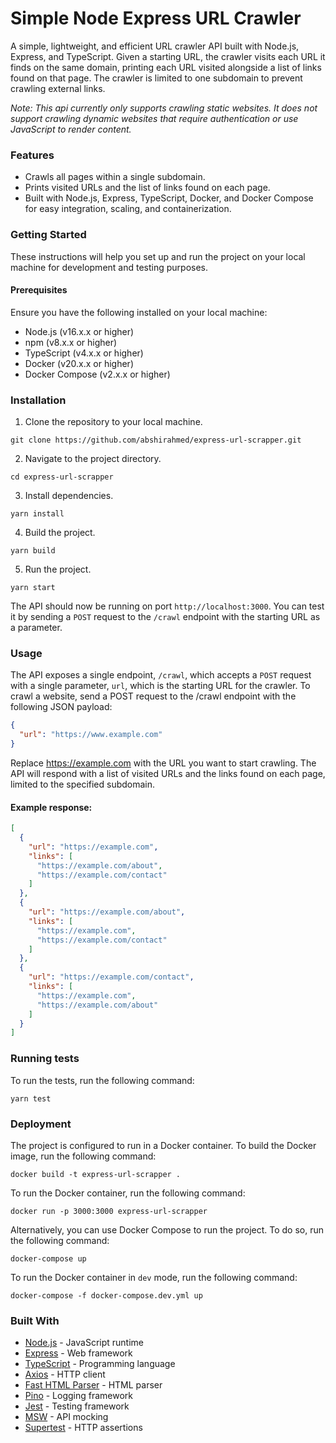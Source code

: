 # Simple Node Express URL Crawler

A simple, lightweight, and efficient URL crawler API built with Node.js, Express, and TypeScript. Given a starting URL,
the crawler visits each URL it finds on the same domain, printing each URL visited alongside a list of links found on
that page. The crawler is limited to one subdomain to prevent crawling external links.

_Note: This api currently only supports crawling static websites. It does not support crawling dynamic websites that
require authentication or use JavaScript to render content._

### Features

- Crawls all pages within a single subdomain.
- Prints visited URLs and the list of links found on each page.
- Built with Node.js, Express, TypeScript, Docker, and Docker Compose for easy integration, scaling, and
  containerization.

### Getting Started

These instructions will help you set up and run the project on your local machine for development and testing purposes.

#### Prerequisites

Ensure you have the following installed on your local machine:

- Node.js (v16.x.x or higher)
- npm (v8.x.x or higher)
- TypeScript (v4.x.x or higher)
- Docker (v20.x.x or higher)
- Docker Compose (v2.x.x or higher)

### Installation

1. Clone the repository to your local machine.

```shell
git clone https://github.com/abshirahmed/express-url-scrapper.git
```

2. Navigate to the project directory.

```shell
cd express-url-scrapper
```

3. Install dependencies.

```shell
yarn install
```

4. Build the project.

```shell
yarn build
```

5. Run the project.

```shell
yarn start
```

The API should now be running on port `http://localhost:3000`. You can test it by sending a `POST` request to
the `/crawl` endpoint with the starting URL as a parameter.

### Usage

The API exposes a single endpoint, `/crawl`, which accepts a `POST` request with a single parameter, `url`, which is the
starting URL for the crawler. To crawl a website, send a POST request to the /crawl endpoint with the following JSON
payload:

```json
{
  "url": "https://www.example.com"
}
```

Replace https://example.com with the URL you want to start crawling. The API will respond with a list of visited URLs
and the links found on each page, limited to the specified subdomain.

#### Example response:

  ```json
  [
    {
      "url": "https://example.com",
      "links": [
        "https://example.com/about",
        "https://example.com/contact"
      ]
    },
    {
      "url": "https://example.com/about",
      "links": [
        "https://example.com",
        "https://example.com/contact"
      ]
    },
    {
      "url": "https://example.com/contact",
      "links": [
        "https://example.com",
        "https://example.com/about"
      ]
    }
  ]
  ```

### Running tests

To run the tests, run the following command:

```shell
yarn test
```

### Deployment

The project is configured to run in a Docker container. To build the Docker image, run the following command:

```shell
docker build -t express-url-scrapper .
``` 

To run the Docker container, run the following command:

```shell
docker run -p 3000:3000 express-url-scrapper
```

Alternatively, you can use Docker Compose to run the project. To do so, run the following command:

```shell
docker-compose up
```

To run the Docker container in `dev` mode, run the following command:

```shell
docker-compose -f docker-compose.dev.yml up
```

### Built With

- [Node.js](https://nodejs.org/en/) - JavaScript runtime
- [Express](https://expressjs.com/) - Web framework
- [TypeScript](https://www.typescriptlang.org/) - Programming language
- [Axios](https://axios-http.com/) - HTTP client
- [Fast HTML Parser](https://github.com/taoqf/node-html-parser) - HTML parser
- [Pino](https://getpino.io/) - Logging framework
- [Jest](https://jestjs.io/) - Testing framework
- [MSW](https://mswjs.io/) - API mocking
- [Supertest](https://github.com/ladjs/supertest) - HTTP assertions
